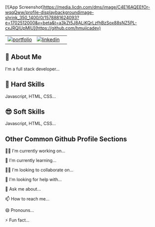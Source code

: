 
[![App Screenshot]https://media.licdn.com/dms/image/C4E16AQEEfOr-wqqQww/profile-displaybackgroundimage-shrink_350_1400/0/1578881624093?e=1702512000&v=beta&t=a3kZt5J8ALiKQrLzfhBzSox88sNZ5PL-cxJRQIUpMIU](https://github.com/hmujicadev)



||||
| :-------- |:------- | :------- |
| [![portfolio](https://img.shields.io/badge/my_portfolio-000?style=for-the-badge&logo=ko-fi&logoColor=white)](https://katherineoelsner.com/) | [![linkedin](https://img.shields.io/badge/linkedin-0A66C2?style=for-the-badge&logo=linkedin&logoColor=white)](https://www.linkedin.com/) |


## 🚀 About Me
I'm a full stack developer...


## 🧠 Hard Skills
Javascript, HTML, CSS...

## 😎 Soft Skills
Javascript, HTML, CSS...

## Other Common Github Profile Sections
👩‍💻 I'm currently working on...

🧠 I'm currently learning...

👯‍♀️ I'm looking to collaborate on...

🤔 I'm looking for help with...

💬 Ask me about...

📫 How to reach me...

😄 Pronouns...

⚡️ Fun fact...

<!---
hmujicadev/hmujicadev is a ✨ special ✨ repository because its `README.md` (this file) appears on your GitHub profile.
You can click the Preview link to take a look at your changes.
--->
